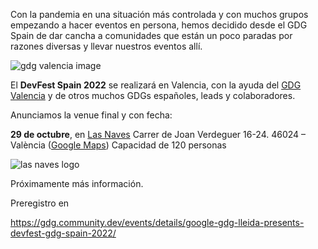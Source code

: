 Con la pandemia en una situación más controlada y con muchos grupos empezando a hacer eventos en persona, hemos decidido desde el GDG Spain de dar cancha a comunidades que están un poco paradas por razones diversas y llevar nuestros eventos allí.

![gdg valencia image](https://blogger.googleusercontent.com/img/a/AVvXsEiO3fGUslidcmaTGYXzMWdSuu6qgp8q8jFYie9towgHfeSsRHIX0p_xWCV3kveJX6WsXHxAYxnFb6VybD-mihzS5cW9KxrQmAeY1CZMjur1NNSxxxmt3kB9M5YZQw9Uli5_aVVpbYy8QPVaHELm8Q1uDMLOdaBOz0-6uhgA2cBkEOXgmh4WosiOdr69Mg)

El **DevFest Spain 2022** se realizará en Valencia, con la ayuda del [GDG Valencia](https://gdg.community.dev/gdg-valencia/) y de otros muchos GDGs españoles, leads y colaboradores.

Anunciamos la venue final y con fecha:

**29 de octubre**, en [Las Naves](https://www.lasnaves.com/)
Carrer de Joan Verdeguer 16-24. 46024 – València ([Google Maps](https://www.google.com/maps/place/Las+Naves/@39.4587039,-0.3382737,15z/data=!4m2!3m1!1s0x0:0x37b1bcba9ad9547a?sa=X&ved=2ahUKEwieuLHo3tLrAhU6DWMBHVgADSYQ_BIwC3oECA0QCA))
Capacidad de 120 personas

![las naves logo](https://blogger.googleusercontent.com/img/a/AVvXsEj5KoZRtb7aWtf4WV2l-tJFq4f2xyuQinC-eyau--thMt9srpC7r74U7-9OLyUiU5_752zQPW6_IrRW2pOHE6prB-dHrG3MkP25JqMnGzLsDlb-QOl96kmCh_RKnO51-4wPuuxKJwjj-okG2FxXyvMhL46O8lgo1Uq_Bs_DZ7XZsiJhKEfO57-u5rSAcQ)


Próximamente más información.

Preregistro en 

https://gdg.community.dev/events/details/google-gdg-lleida-presents-devfest-gdg-spain-2022/
